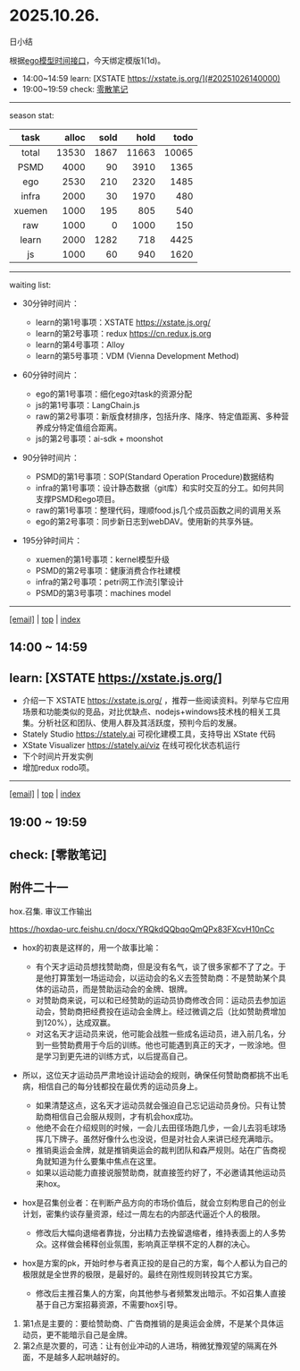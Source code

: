 # 2025.10.26.
日小结

<a id="top"></a>
根据[ego模型时间接口](https://gitee.com/hyg/blog/blob/master/timeflow.md)，今天绑定模版1(1d)。

<a id="index"></a>
- 14:00~14:59	learn: [XSTATE https://xstate.js.org/](#20251026140000)
- 19:00~19:59	check: [零散笔记](#20251026190000)

---
season stat:

| task | alloc | sold | hold | todo |
| :---: | ---: | ---: | ---: | ---: |
| total | 13530 | 1867 | 11663 | 10065 |
| PSMD | 4000 | 90 | 3910 | 1365 |
| ego | 2530 | 210 | 2320 | 1485 |
| infra | 2000 | 30 | 1970 | 480 |
| xuemen | 1000 | 195 | 805 | 540 |
| raw | 1000 | 0 | 1000 | 150 |
| learn | 2000 | 1282 | 718 | 4425 |
| js | 1000 | 60 | 940 | 1620 |

---
waiting list:


- 30分钟时间片：
  - learn的第1号事项：XSTATE https://xstate.js.org/
  - learn的第2号事项：redux https://cn.redux.js.org
  - learn的第4号事项：Alloy
  - learn的第5号事项：VDM (Vienna Development Method)

- 60分钟时间片：
  - ego的第1号事项：细化ego对task的资源分配
  - js的第1号事项：LangChain.js
  - raw的第2号事项：新版食材排序，包括升序、降序、特定值距离、多种营养成分特定值组合距离。
  - js的第2号事项：ai-sdk + moonshot

- 90分钟时间片：
  - PSMD的第1号事项：SOP(Standard Operation Procedure)数据结构
  - infra的第1号事项：设计静态数据（git库）和实时交互的分工。如何共同支撑PSMD和ego项目。
  - raw的第1号事项：整理代码，理顺food.js几个成员函数之间的调用关系
  - ego的第2号事项：同步新日志到webDAV。使用新的共享外链。

- 195分钟时间片：
  - xuemen的第1号事项：kernel模型升级
  - PSMD的第2号事项：健康消费合作社建模
  - infra的第2号事项：petri网工作流引擎设计
  - PSMD的第3号事项：machines model

---
<a href="mailto:huangyg@mars22.com?subject=关于2025.10.26.[XSTATE https://xstate.js.org/]任务&body=日期: 2025.10.26.%0D%0A序号: 5%0D%0A手稿:../../draft/2025/20251026.01.md%0D%0A---请勿修改邮件主题及以上内容 从下一行开始写您的想法---%0D%0A">[email]</a> | [top](#top) | [index](#index)
<a id="20251026140000"></a>
## 14:00 ~ 14:59
## learn: [XSTATE https://xstate.js.org/]

- 介绍一下 XSTATE https://xstate.js.org/ ，推荐一些阅读资料。列举与它应用场景和功能类似的竞品，对比优缺点、nodejs+windows技术栈的相关工具集。分析社区和团队、使用人群及其活跃度，预判今后的发展。
- Stately Studio	https://stately.ai	可视化建模工具，支持导出 XState 代码
- XState Visualizer	https://stately.ai/viz	在线可视化状态机运行
- 下个时间片开发实例
- 增加redux rodo项。

---
<a href="mailto:huangyg@mars22.com?subject=关于2025.10.26.[无名任务]任务&body=日期: 2025.10.26.%0D%0A序号: 10%0D%0A手稿:../../draft/2025/20251026.04.md%0D%0A---请勿修改邮件主题及以上内容 从下一行开始写您的想法---%0D%0A">[email]</a> | [top](#top) | [index](#index)
<a id="20251026190000"></a>
## 19:00 ~ 19:59
## check: [零散笔记]

## 附件二十一
hox.召集. 审议工作输出

https://hoxdao-urc.feishu.cn/docx/YRQkdQQbqoQmQPx83FXcvH10nCc

- hox的初衷是这样的，用一个故事比喻：
	- 有个天才运动员想找赞助商，但是没有名气，谈了很多家都不了了之。于是他打算策划一场运动会，以运动会的名义去签赞助商：不是赞助某个具体的运动员，而是赞助运动会的金牌、银牌。
	- 对赞助商来说，可以和已经赞助的运动员协商修改合同：运动员去参加运动会，赞助商把经费投在运动会金牌上。经过微调之后（比如赞助费增加到120%），达成双赢。
	- 对这名天才运动员来说，他可能会战胜一些成名运动员，进入前几名，分到一些赞助费用于今后的训练。他也可能遇到真正的天才，一败涂地。但是学习到更先进的训练方式，以后提高自己。

- 所以，这位天才运动员严肃地设计运动会的规则，确保任何赞助商都挑不出毛病，相信自己的每分钱都投在最优秀的运动员身上。
	- 如果清楚这点，这名天才运动员就会强迫自己忘记运动员身份。只有让赞助商相信自己会服从规则，才有机会hox成功。
	- 他绝不会在介绍规则的时候，一会儿去田径场跑几步，一会儿去羽毛球场挥几下牌子。虽然好像什么也没说，但是对社会人来讲已经充满暗示。
	- 推销奥运会金牌，就是推销奥运会的裁判团队和森严规则。站在广告商视角就知道为什么要集中焦点在这里。
	- 如果以运动能力直接说服赞助商，就直接签约好了，不必邀请其他运动员来hox。

- hox是召集创业者：在判断产品方向的市场价值后，就会立刻构思自己的创业计划，密集约谈存量资源，经过一周左右的内部迭代逼近个人的极限。
	- 修改后大幅向退缩者靠拢，分出精力去挽留退缩者，维持表面上的人多势众。这样做会稀释创业氛围，影响真正举棋不定的人群的决心。
- hox是方案的pk，开始时参与者真正投的是自己的方案，每个人都认为自己的极限就是全世界的极限，是最好的。最终在刚性规则转投其它方案。
	- 修改后主推召集人的方案，向其他参与者频繁发出暗示。不如召集人直接基于自己方案招募资源，不需要hox引导。

1. 第1点是主要的：要给赞助商、广告商推销的是奥运会金牌，不是某个具体运动员，更不能暗示自己是金牌。
1. 第2点是次要的，可选：让有创业冲动的人进场，稍微犹豫观望的隔离在外面，不是越多人起哄越好的。
